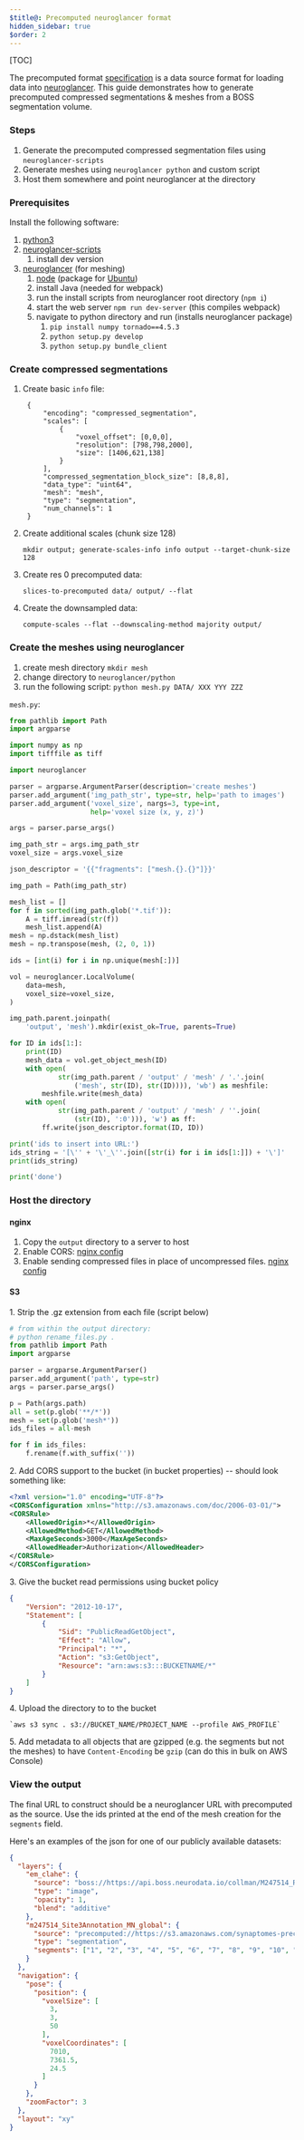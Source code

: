 ```yaml
---
$title@: Precomputed neuroglancer format
hidden_sidebar: true
$order: 2
---
```


[TOC]

The precomputed format [specification](https://github.com/google/neuroglancer/tree/master/src/neuroglancer/datasource/precomputed) is a data source format for loading data into [neuroglancer](https://github.com/google/neuroglancer).  This guide demonstrates how to generate precomputed compressed segmentations & meshes from a BOSS segmentation volume.

### Steps

1. Generate the precomputed compressed segmentation files using `neuroglancer-scripts`
1. Generate meshes using `neuroglancer python` and custom script
1. Host them somewhere and point neuroglancer at the directory

### Prerequisites

Install the following software:

1. [python3](https://www.python.org/)
1. [neuroglancer-scripts](https://github.com/HumanBrainProject/neuroglancer-scripts)
    1. install dev version
1. [neuroglancer](https://github.com/google/neuroglancer) (for meshing)
    1. [node](https://nodejs.org/) (package for [Ubuntu](https://nodejs.org/en/download/package-manager/#debian-and-ubuntu-based-linux-distributions))
    1. install Java (needed for webpack)
    1. run the install scripts from neuroglancer root directory (`npm i`)
    1. start the web server `npm run dev-server` (this compiles webpack)
    1. navigate to python directory and run (installs neuroglancer package)
        1. `pip install numpy tornado==4.5.3`
        1. `python setup.py develop`
        1. `python setup.py bundle_client`

### Create compressed segmentations

1. Create basic `info` file:

        {
            "encoding": "compressed_segmentation",
            "scales": [
                {
                    "voxel_offset": [0,0,0],
                    "resolution": [798,798,2000],
                    "size": [1406,621,138]
                }
            ],
            "compressed_segmentation_block_size": [8,8,8],
            "data_type": "uint64",
            "mesh": "mesh",
            "type": "segmentation",
            "num_channels": 1
        }

1. Create additional scales (chunk size 128)

    `mkdir output; generate-scales-info info output --target-chunk-size 128`

1. Create res 0 precomputed data:

    `slices-to-precomputed data/ output/ --flat`

1. Create the downsampled data:

    `compute-scales --flat --downscaling-method majority output/`

### Create the meshes using neuroglancer

1. create mesh directory
    `mkdir mesh`
1. change directory to `neuroglancer/python`
1. run the following script: `python mesh.py DATA/ XXX YYY ZZZ`

`mesh.py`:
```python
from pathlib import Path
import argparse

import numpy as np
import tifffile as tiff

import neuroglancer

parser = argparse.ArgumentParser(description='create meshes')
parser.add_argument('img_path_str', type=str, help='path to images')
parser.add_argument('voxel_size', nargs=3, type=int,
                    help='voxel size (x, y, z)')

args = parser.parse_args()

img_path_str = args.img_path_str
voxel_size = args.voxel_size

json_descriptor = '{{"fragments": ["mesh.{}.{}"]}}'

img_path = Path(img_path_str)

mesh_list = []
for f in sorted(img_path.glob('*.tif')):
    A = tiff.imread(str(f))
    mesh_list.append(A)
mesh = np.dstack(mesh_list)
mesh = np.transpose(mesh, (2, 0, 1))

ids = [int(i) for i in np.unique(mesh[:])]

vol = neuroglancer.LocalVolume(
    data=mesh,
    voxel_size=voxel_size,
)

img_path.parent.joinpath(
    'output', 'mesh').mkdir(exist_ok=True, parents=True)

for ID in ids[1:]:
    print(ID)
    mesh_data = vol.get_object_mesh(ID)
    with open(
            str(img_path.parent / 'output' / 'mesh' / '.'.join(
                ('mesh', str(ID), str(ID)))), 'wb') as meshfile:
        meshfile.write(mesh_data)
    with open(
            str(img_path.parent / 'output' / 'mesh' / ''.join(
                (str(ID), ':0'))), 'w') as ff:
        ff.write(json_descriptor.format(ID, ID))

print('ids to insert into URL:')
ids_string = '[\'' + '\'_\''.join([str(i) for i in ids[1:]]) + '\']'
print(ids_string)

print('done')
```

### Host the directory

#### nginx
1. Copy the `output` directory to a server to host
1. Enable CORS: [nginx config](https://enable-cors.org/server_nginx.html)
1. Enable sending compressed files in place of uncompressed files. [nginx config](https://docs.nginx.com/nginx/admin-guide/web-server/compression/#sending-compressed-files)
#### S3
<span>1.</span> Strip the .gz extension from each file (script below)

```python
# from within the output directory:
# python rename_files.py .
from pathlib import Path
import argparse

parser = argparse.ArgumentParser()
parser.add_argument('path', type=str)
args = parser.parse_args()

p = Path(args.path)
all = set(p.glob('**/*'))
mesh = set(p.glob('mesh*'))
ids_files = all-mesh

for f in ids_files:
    f.rename(f.with_suffix(''))
```

<span>2.</span> Add CORS support to the bucket (in bucket properties) -- should look something like: 

```xml
<?xml version="1.0" encoding="UTF-8"?>
<CORSConfiguration xmlns="http://s3.amazonaws.com/doc/2006-03-01/">
<CORSRule>
    <AllowedOrigin>*</AllowedOrigin>
    <AllowedMethod>GET</AllowedMethod>
    <MaxAgeSeconds>3000</MaxAgeSeconds>
    <AllowedHeader>Authorization</AllowedHeader>
</CORSRule>
</CORSConfiguration>
```

<span>3.</span> Give the bucket read permissions using bucket policy
```json
{
    "Version": "2012-10-17",
    "Statement": [
        {
            "Sid": "PublicReadGetObject",
            "Effect": "Allow",
            "Principal": "*",
            "Action": "s3:GetObject",
            "Resource": "arn:aws:s3:::BUCKETNAME/*"
        }
    ]
}
```
<span>4.</span> Upload the directory to to the bucket

    `aws s3 sync . s3://BUCKET_NAME/PROJECT_NAME --profile AWS_PROFILE`

<span>5.</span> Add metadata to all objects that are gzipped (e.g. the segments but not the meshes) to have `Content-Encoding` be `gzip` (can do this in bulk on AWS Console)

### View the output

The final URL to construct should be a neuroglancer URL with precomputed as the source.  Use the ids printed at the end of the mesh creation for the `segments` field.

Here's an examples of the json for one of our publicly available datasets:

```json
{
  "layers": {
    "em_clahe": {
      "source": "boss://https://api.boss.neurodata.io/collman/M247514_Rorb_1_Site3Align2_EM/em_clahe?",
      "type": "image",
      "opacity": 1,
      "blend": "additive"
    },
    "m247514_Site3Annotation_MN_global": {
      "source": "precomputed://https://s3.amazonaws.com/synaptomes-precomputed/M247514_Rorb_1_Site3Align2_EM",
      "type": "segmentation",
      "segments": ["1", "2", "3", "4", "5", "6", "7", "8", "9", "10", "11", "12", "13", "14", "15", "16", "17", "18", "19", "20", "21", "22", "23", "24", "25", "26", "27", "28", "29", "30", "31", "32", "33", "34", "35", "36", "37", "38", "39", "40", "41", "42", "43", "44", "45", "46", "47", "48", "49", "50", "51", "52", "53", "54", "55", "56", "57", "58", "59", "60", "61", "62", "63", "64", "65", "66", "67", "68", "69", "70", "71", "72", "73", "74", "75", "76", "77", "78", "79", "80", "81", "82", "83", "84", "85", "86", "87", "88", "89", "90", "91", "92", "93", "94", "95", "96", "97", "98", "99", "100", "101", "102", "103", "104", "105", "106", "107", "108", "109", "110", "111", "112", "113", "114", "115", "116", "117", "118", "119", "120", "121", "122", "123", "124", "125", "126", "127", "128", "129", "130", "131", "132", "133", "134", "135", "136", "137", "138", "139", "140", "141", "142", "143", "144", "145", "146", "147", "148", "149", "150", "151", "152", "153", "154", "155", "156", "157", "158", "159", "160", "161", "162", "163", "164", "165", "166", "167", "168", "169", "170", "171", "172", "173", "174", "175", "176", "177", "178", "179", "180", "181", "182", "183", "184", "185", "186", "187", "188", "189", "190", "191", "192", "193", "194", "195", "196", "197", "198", "199", "200", "201", "202", "203", "204", "205", "206", "207", "208", "209", "210", "211", "212", "213", "214", "215", "216", "217", "218", "219", "220", "221", "222", "223", "224", "225", "226", "227", "228", "229", "230", "231", "232", "233", "234", "235", "236", "237", "238", "239", "240", "241", "242", "243", "244", "245", "246", "247", "248", "249", "250", "251", "252", "253", "254", "255", "256", "257", "258", "259", "260", "261", "262", "263", "264", "265", "266", "267", "268", "269", "270", "271", "272", "273", "274", "275", "276", "277", "278", "279", "280", "281", "282", "283", "284", "285", "286", "287", "288", "289", "290", "291", "292", "293", "294", "295", "296", "297", "298", "299", "300", "301", "302", "303", "304", "305", "306", "307", "308", "309", "310", "311", "312", "313", "314", "315", "316", "317", "318", "319", "320", "321", "322", "323", "324", "325", "326", "327", "328", "329", "330", "331", "332", "333", "334", "335", "336", "337", "338", "339", "340", "341", "342", "343", "344", "345", "346", "347", "348", "349", "350", "351", "352", "353", "354", "355", "356", "357", "358", "359", "360", "361", "362", "363", "364", "365", "366", "367", "369", "370", "371", "372", "373", "374", "375", "376", "377", "378", "379", "380", "381", "382", "383", "384", "385", "386", "387", "388", "389", "390", "391", "392", "393", "394", "395", "396", "397", "398", "400", "401", "402", "403", "404", "405", "406", "407", "408", "409", "410", "411", "412", "413", "414", "415", "416", "417", "418", "419", "420", "421", "422", "423", "424", "425", "426", "427", "428", "429", "430", "431", "432", "433", "434", "435", "436", "437", "438", "439", "440", "441", "442", "443", "444", "445", "446", "447", "448", "449", "450", "451", "452", "453", "454", "455", "456", "457", "458", "459", "460", "461", "462", "463", "464", "465", "466", "467", "468", "469", "470", "471", "472", "473", "474", "475", "476", "477", "478", "479", "480", "481", "482", "483", "484", "485", "486", "487", "488", "489", "490", "491", "492", "493", "494", "495", "496", "497", "498", "499", "500", "501", "502", "503", "504", "505", "506", "507", "508", "509", "510", "511", "512", "513", "514", "515", "516", "517", "518", "519", "520", "521", "522", "523", "524", "525", "526", "527", "528", "529", "530", "531", "532", "533", "534", "535", "536", "537", "538", "539", "540", "541", "542", "543", "544", "545", "546", "547", "548", "549", "550", "551", "552", "553", "554", "555", "556", "557", "558", "559", "560", "561", "562", "563", "564", "565", "566", "567", "568", "569", "570", "571", "572", "573", "574", "575", "576", "577", "578", "579", "580", "581", "582", "583", "584", "585", "586", "587", "588", "589", "590", "591", "592", "593", "594", "595", "596", "597", "598", "599", "600", "601", "602", "603", "604", "605", "606", "607", "608", "609", "610", "611", "612", "613", "614", "615", "616", "617", "618", "619", "620", "621", "622", "623", "624", "625", "626", "628", "629", "630", "631", "632", "633", "634", "635", "636", "637", "638", "639", "640", "641", "642", "643", "644", "645", "646", "647", "648", "649", "650", "651", "652", "653", "654", "655", "656", "657", "658", "659", "660", "661", "662", "663", "664", "665", "666", "667", "668", "669", "670", "671", "672", "673", "674", "675", "676", "677", "678", "679", "680", "681", "682", "683", "684", "685", "686", "687", "688", "689", "690", "691", "692", "693", "694", "695", "696", "697", "698", "699", "700", "701", "702", "703", "704", "705", "706", "707", "708", "709", "710", "711", "712", "713", "714", "715", "716", "717", "718", "719", "720", "721", "722", "723", "724", "725", "726", "727", "728", "729", "730", "731", "732", "733", "734", "735", "736", "737", "738", "739", "740", "741", "742", "743", "744", "745", "746", "747", "748", "749", "750", "751", "752", "753", "754", "755", "756", "757", "758", "759", "760", "761", "762", "763", "764", "765", "766", "767", "768", "769", "770", "771", "772", "773", "774", "775", "776", "777", "778", "779", "780", "781", "782", "783", "784", "785", "786", "787", "788", "789", "790", "791", "792", "793", "794", "795", "796", "797", "798", "799", "800", "801", "802", "803", "804", "805", "806", "807", "808", "809", "810", "811", "812", "813", "814", "815", "816", "817", "818", "819", "820", "821", "822", "823", "824", "825", "826", "827", "828", "829", "830", "831", "832", "833", "834", "835", "836", "837", "838", "839", "840", "841", "842", "843", "844", "845", "846", "847", "848", "849", "850", "851", "852", "853", "854", "855", "856", "857", "858", "859", "860", "861", "862", "863", "864", "865", "866", "867", "868", "869", "870", "871", "872", "873", "874", "875", "876", "877", "878", "879", "880", "881", "882", "883", "884", "885", "886", "887", "888", "889", "890", "891", "892", "893", "894", "895", "896", "897", "898", "899", "900", "901", "902", "903", "904", "905", "906", "907", "908", "909", "910", "911", "912", "913", "914", "915", "916", "917", "918", "919", "920", "921", "922", "923", "924", "925", "926", "927", "928", "929", "930", "931", "932", "933", "934", "935", "936", "937", "938", "939", "940", "941", "942", "943", "944", "945", "946", "947", "948", "949", "950", "951", "952", "953", "954", "955", "956", "957", "958", "959", "960", "961", "962", "963", "964", "965", "966", "967", "968", "969", "970", "971", "972", "973", "974", "975", "976", "977", "978", "979", "980", "981", "982", "983", "984", "985", "986", "987", "988", "989", "990", "991", "992", "993", "994", "995", "996", "997", "998", "999", "1000", "1001", "1002", "1003", "1004", "1005", "1007", "1008", "1009", "1010", "1011", "1012", "1013", "1014", "1015", "1016", "1017", "1018", "1019", "1020", "1021", "1022", "1023", "1024", "1025", "1026", "1027", "1028", "1029", "1030", "1031", "1032", "1033", "1034", "1035", "1036", "1037", "1038", "1039", "1040", "1041", "1042", "1043", "1044", "1045", "1046"]
    }
  },
  "navigation": {
    "pose": {
      "position": {
        "voxelSize": [
          3,
          3,
          50
        ],
        "voxelCoordinates": [
          7010,
          7361.5,
          24.5
        ]
      }
    },
    "zoomFactor": 3
  },
  "layout": "xy"
}
```